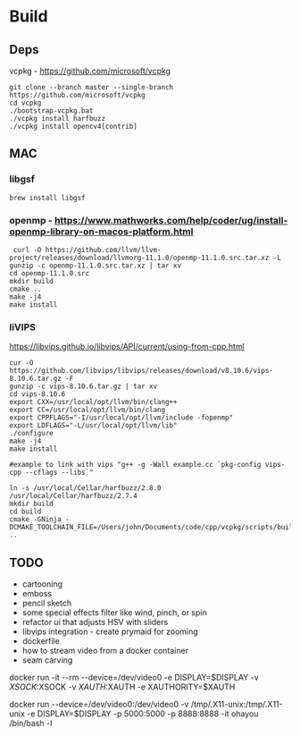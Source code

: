 # Build
## Deps
vcpkg - https://github.com/microsoft/vcpkg
```
git clone --branch master --single-branch https://github.com/microsoft/vcpkg
cd vcpkg
./bootstrap-vcpkg.bat
./vcpkg install harfbuzz
./vcpkg install opencv4[contrib]
```

## MAC

### libgsf
```
brew install libgsf
```

### openmp - https://www.mathworks.com/help/coder/ug/install-openmp-library-on-macos-platform.html
```
 curl -O https://github.com/llvm/llvm-project/releases/download/llvmorg-11.1.0/openmp-11.1.0.src.tar.xz -L
gunzip -c openmp-11.1.0.src.tar.xz | tar xv
cd openmp-11.1.0.src
mkdir build
cmake ..
make -j4
make install
```
### liVIPS
https://libvips.github.io/libvips/API/current/using-from-cpp.html
```
cur -O https://github.com/libvips/libvips/releases/download/v8.10.6/vips-8.10.6.tar.gz -F
gunzip -c vips-8.10.6.tar.gz | tar xv
cd vips-8.10.6
export CXX=/usr/local/opt/llvm/bin/clang++
export CC=/usr/local/opt/llvm/bin/clang
export CPPFLAGS="-I/usr/local/opt/llvm/include -fopenmp"
export LDFLAGS="-L/usr/local/opt/llvm/lib"
./configure 
make -j4
make install

#example to link with vips "g++ -g -Wall example.cc `pkg-config vips-cpp --cflags --libs`"
```

```
ln -s /usr/local/Cellar/harfbuzz/2.8.0  /usr/local/Cellar/harfbuzz/2.7.4
mkdir build
cd build
cmake -GNinja -DCMAKE_TOOLCHAIN_FILE=/Users/john/Documents/code/cpp/vcpkg/scripts/buildsystems/vcpkg.cmake ..
```

## TODO
* cartooning
* emboss
* pencil sketch
* some special effects filter like wind, pinch, or spin
* refactor ui that adjusts HSV with sliders 
* libvips integration - create prymaid for zooming
* dockerfile
* how to stream video from a docker container
* seam carving

docker run -it --rm --device=/dev/video0 -e DISPLAY=$DISPLAY -v $XSOCK:$XSOCK -v $XAUTH:$XAUTH -e XAUTHORITY=$XAUTH

docker run --device=/dev/video0:/dev/video0 -v /tmp/.X11-unix:/tmp/.X11-unix -e DISPLAY=$DISPLAY -p 5000:5000 -p 8888:8888 -it ohayou /bin/bash -l